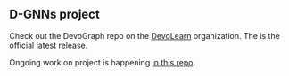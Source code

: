 ## D-GNNs project

Check out the DevoGraph repo on the [DevoLearn](https://github.com/DevoLearn/DevoGraph) organization. The is the official latest release.

Ongoing work on project is happening [in this repo](https://github.com/LspongebobJH/DevoGraph).
